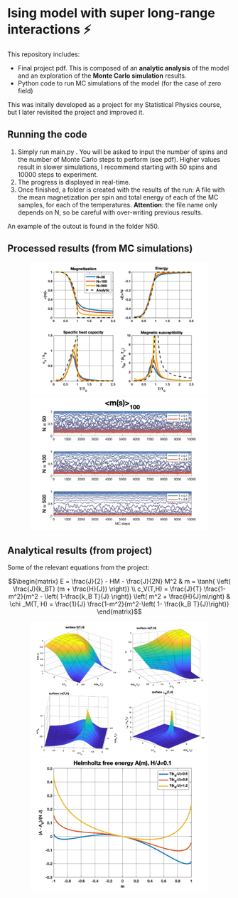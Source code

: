 # Ising model with super long-range interactions ⚡️
This repository includes:
-  Final project pdf. This is composed of an **analytic analysis** of the model and an exploration of the **Monte Carlo simulation** results.
-  Python code to run MC simulations of the model (for the case of zero field)

This was initally developed as a project for my Statistical Physics course, but I later revisited the project and improved it.

## Running the code
1. Simply run main.py . You will be asked to input the number of spins and the number of Monte Carlo steps to perform (see pdf). Higher values result in slower simulations, I recommend starting with 50 spins and 10000 steps to experiment.
2. The progress is displayed in real-time.
3. Once finished, a folder is created with the results of the run: A file with the mean magnetization per spin and total energy of each of the MC samples, for each of the temperatures. **Attention**: the file name only depends on N, so be careful with over-writing previous results.

An example of the outout is found in the folder N50.


## Processed results (from MC simulations)
<p align="center">
<img src="./images/summary.png" alt="Summary of MC results" width="400" height="auto" />
<img src="./images/m_evolution.jpg" alt="Moving average of m" width="400" height="auto">
</p>


## Analytical results (from project)
Some of the relevant equations from the project:

 ``` math
\begin{matrix}
E = \frac{J}{2} - HM - \frac{J}{2N} M^2  &  m = \tanh{ \left( \frac{J}{k_BT} (m + \frac{H}{J}) \right)} \\ 
c_V(T,H) = \frac{J}{T} \frac{1-m^2}{m^2 - \left( 1-\frac{k_B T}{J} \right)} \left( m^2 + \frac{H}{J}m\right)  &  \chi _M(T, H) = \frac{1}{J} \frac{1-m^2}{m^2-\left( 1- \frac{k_B T}{J}\right)}
\end{matrix}
```


<p align="center">
<img src="./images/surfaces_TH.png" alt="Summary of MC results" width="400" height="auto"/>
<img src="./images/A_H01.png" alt="Summary of MC results" width="400" height="auto"/>
</p>
